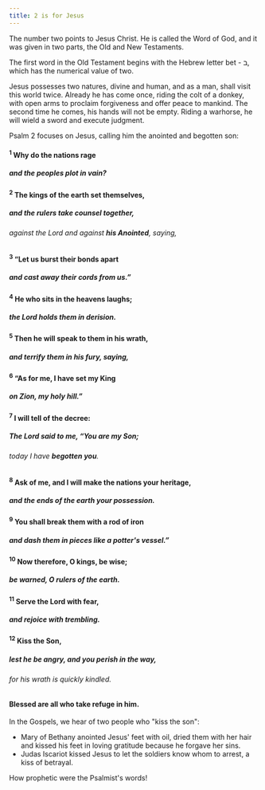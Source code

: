 ```yaml
---
title: 2 is for Jesus
---
```


The number two points to Jesus Christ. He is called the Word of God, and it was given in two parts, the Old and New Testaments. 

The first word in the Old Testament begins with the Hebrew letter bet - ב, which has the numerical value of two.

Jesus possesses two natures, divine and human, and as a man, shall visit this world twice. Already he has come once, riding the colt of a donkey, with open arms to proclaim forgiveness and offer peace to mankind. The second time he comes, his hands will not be empty. Riding a warhorse, he will wield a sword and execute judgment.

Psalm 2 focuses on Jesus, calling him the anointed and begotten son:

#### <sup>1</sup> Why do the nations rage
#####    and the peoples plot in vain?
#### <sup>2</sup> The kings of the earth set themselves,
#####    and the rulers take counsel together,
######    against the Lord and against **his Anointed**, saying,
#### <sup>3</sup> “Let us burst their bonds apart
#####    and cast away their cords from us.”

#### <sup>4</sup> He who sits in the heavens laughs;
#####    the Lord holds them in derision.
#### <sup>5</sup> Then he will speak to them in his wrath,
#####    and terrify them in his fury, saying,
#### <sup>6</sup> “As for me, I have set my King
#####    on Zion, my holy hill.”

#### <sup>7</sup> I will tell of the decree:
#####    The Lord said to me, “You are **my Son**;
######    today I have **begotten you**.
#### <sup>8</sup> Ask of me, and I will make the nations your heritage,
#####    and the ends of the earth your possession.
#### <sup>9</sup> You shall break them with a rod of iron
#####    and dash them in pieces like a potter's vessel.”

#### <sup>10</sup> Now therefore, O kings, be wise;
#####    be warned, O rulers of the earth.
#### <sup>11</sup> Serve the Lord with fear,
#####    and rejoice with trembling.
#### <sup>12</sup> **Kiss the Son**,
#####    lest he be angry, and you perish in the way,
######    for his wrath is quickly kindled.
#### Blessed are all who take refuge in him.

In the Gospels, we hear of two people who "kiss the son":

  - Mary of Bethany anointed Jesus' feet with oil, dried them with her hair and kissed his feet in loving gratitude because he forgave her sins.
  - Judas Iscariot kissed Jesus to let the soldiers know whom to arrest, a kiss of betrayal.

How prophetic were the Psalmist's words!

